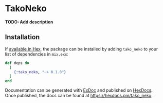 # TakoNeko

**TODO: Add description**

## Installation

If [available in Hex](https://hex.pm/docs/publish), the package can be installed
by adding `tako_neko` to your list of dependencies in `mix.exs`:

```elixir
def deps do
  [
    {:tako_neko, "~> 0.1.0"}
  ]
end
```

Documentation can be generated with [ExDoc](https://github.com/elixir-lang/ex_doc)
and published on [HexDocs](https://hexdocs.pm). Once published, the docs can
be found at <https://hexdocs.pm/tako_neko>.

